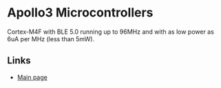 Apollo3 Microcontrollers
========================

Cortex-M4F with BLE 5.0 running up to 96MHz and with as low power as 6uA per MHz (less than 5mW).

## Links

 * [Main page](https://www.ambiqmicro.com/mcu/)
